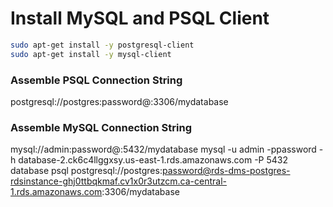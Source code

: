 # Install MySQL and PSQL Client
```sh
sudo apt-get install -y postgresql-client 
sudo apt-get install -y mysql-client 
```
### Assemble PSQL Connection String
postgresql://postgres:password@:3306/mydatabase

### Assemble MySQL Connection String
mysql://admin:password@:5432/mydatabase
mysql -u admin -ppassword -h database-2.ck6c4llggxsy.us-east-1.rds.amazonaws.com -P 5432 database psql postgresql://postgres:password@rds-dms-postgres-rdsinstance-ghj0ttbqkmaf.cv1x0r3utzcm.ca-central-1.rds.amazonaws.com:3306/mydatabase